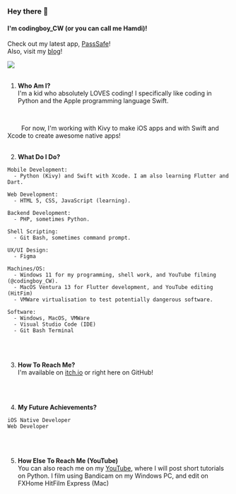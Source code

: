 ### Hey there 👋 

#### I'm codingboy_CW (or you can call me Hamdi)!

Check out my latest app, [PassSafe](https://github.com/hamdivazim/PassSafe)!
<br>
Also, visit my [blog](https://hamdivazim.github.io)!
<br/>

<a href="https://github.com/hamdivazim">
  <img align="center" src="https://github-readme-stats.vercel.app/api?username=hamdivazim&count_private=true&show_icons=true&include_all_commits=true" />
</a>
<br/>
<br/>

1. **Who Am I?**<br/>
 I'm a kid who absolutely LOVES coding! I specifically like coding in Python and the Apple programming language Swift.
 <br/>
 
&nbsp;&nbsp;&nbsp;&nbsp;&nbsp;&nbsp;&nbsp;&nbsp;For now, I'm working  with Kivy to make iOS apps and with Swift and Xcode to create awesome native apps!
<br/>
<br/>

2. **What Do I Do?**

```
Mobile Development:
  - Python (Kivy) and Swift with Xcode. I am also learning Flutter and Dart.
  
Web Development:
  - HTML 5, CSS, JavaScript (learning).
  
Backend Development:
  - PHP, sometimes Python.
  
Shell Scripting:
  - Git Bash, sometimes command prompt.
  
UX/UI Design:
  - Figma
  
Machines/OS:
  - Windows 11 for my programming, shell work, and YouTube filming (@codingboy_CW).
  - MacOS Ventura 13 for Flutter development, and YouTube editing (HitFim)
  - VMWare virtualisation to test potentially dangerous software.
  
Software:
  - Windows, MacOS, VMWare
  - Visual Studio Code (IDE)
  - Git Bash Terminal
```
<br/>
<br/>

3. **How To Reach Me?**<br/>
  I'm available on [itch.io](https://codingboy-cw.itch.io/) or right here on GitHub!

<br/>
<br/>

4. **My Future Achievements?**
  ```
  iOS Native Developer
  Web Developer
  ```
  
<br/>
<br/>
  
5. **How Else To Reach Me (YouTube)**<br/>
  You can also reach me on my [YouTube](https://www.youtube.com/channel/UC5wVpJNisPckkidnZ-CBGtg), where I will post short tutorials on Python. I film using Bandicam on my Windows PC, and edit on FXHome HitFilm Express (Mac)
